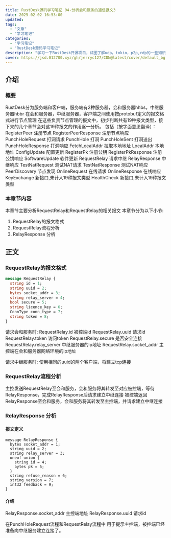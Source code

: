```yaml
---
title: RustDesk源码学习笔记 04-分析会和服务的通信报文3
date: 2025-02-02 16:53:00
updated:
tags:
  - "文章"
  - "学习笔记"
categories:
  - "学习笔记"
  - "RustDesk源码学习笔记"
description: "学习一下RustDesk开源项目，试图了解udp，tokio，p2p,rdp的一些知识"
cover: https://jsd.012700.xyz/gh/jerryc127/CDN@latest/cover/default_bg.png
---
```


## 介绍
### 概要
RustDesk分为服务端和客户端，服务端有2种服务器，会和服务器hhbs，中继服务器hbbr
在会和服务器，中继服务器，客户端之间使用按protobuf定义的报文格式进行节点管理
在这些负责节点管理的报文中，初步判断共有19种报文类型，接下来的几个章节会对这19种报文的作用逐一分析。
包括（按字面意思翻译）：
RegisterPeer 注册节点
RegisterPeerResponse 注册节点响应
PunchHoleRequest 打洞请求
PunchHole 打洞
PunchHoleSent 打洞送出
PunchHoleResponse 打洞响应
FetchLocalAddr 拉取本地地址
LocalAddr 本地地址
ConfigUpdate 配置更新
RegisterPk 注册公钥
RegisterPkResponse 注册公钥响应
SoftwareUpdate 软件更新
RequestRelay 请求中继
RelayResponse 中继响应
TestNatRequest 测试NAT请求
TestNatResponse 测试NAT响应
PeerDiscovery 节点发现
OnlineRequest 在线请求
OnlineResponse 在线响应
KeyExchange 新接口,未计入19种报文类型
HealthCheck 新接口,未计入19种报文类型

### 本章节内容
本章节主要分析RequestRelay和RequestRelay的相关报文
本章节分为以下小节:
1. RequestRelay的报文格式
2. RequestRelay流程分析
3. RelayResponse 分析

## 正文
### RequestRelay的报文格式
```protobuf
message RequestRelay {
  string id = 1;
  string uuid = 2;
  bytes socket_addr = 3;
  string relay_server = 4;
  bool secure = 5;
  string licence_key = 6;
  ConnType conn_type = 7;
  string token = 8;
}
```
请求会和服务时:
RequestRelay.id 被控端id
RequestRelay.uuid 请求id
RequestRelay.token 访问token
RequestRelay.secure 是否安全连接
RequestRelay.relay_server 中继服务器的ip地址
RequestRelay.socket_addr 主控端在会和服务器网络环境的ip地址

请求中继服务时:
使用相同的uuid的两个客户端，将建立tcp连接

### RequestRelay流程分析
主控发送RequestRelay至会和服务，会和服务将其转发至对应被控端，等待RelayResponse，完成RelayResponse后请求建立中继连接
被控端返回RelayResponse至会和服务，会和服务将其转发至主控端，并请求建立中继连接

### RelayResponse 分析
#### 报文定义
```
message RelayResponse {
  bytes socket_addr = 1;
  string uuid = 2;
  string relay_server = 3;
  oneof union {
    string id = 4;
    bytes pk = 5;
  }
  string refuse_reason = 6;
  string version = 7;
  int32 feedback = 9;
}
```
#### 介绍
RelayResponse.socket_addr 主控端地址
RelayResponse.uuid 请求id

在PunchHoleRequest流程和RequestRelay流程中
用于提示主控端，被控端已经准备向中继服务建立连接了。
